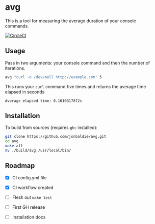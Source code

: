 # avg

This is a tool for measuring the average duration of your console commands.

[![CircleCI](https://dl.circleci.com/status-badge/img/gh/jonbaldie/avg/tree/main.svg?style=shield)](https://dl.circleci.com/status-badge/redirect/gh/jonbaldie/avg/tree/main)

## Usage

Pass in two arguments: your console command and then the number of iterations. 

```bash
avg "curl -o /dev/null http://example.com" 5
```

This runs your `curl` command five times and returns the average time elapsed in seconds:

```
Average elapsed time: 0.1610317872s
```

## Installation

To build from sources (requires `ghc` installed):

```bash
git clone https://github.com/jonbaldie/avg.git
cd avg
make all
mv ./build/avg /usr/local/bin/
```

## Roadmap

- [x] CI config.yml file
- [x] CI workflow created
- [ ] Flesh out `make test`
- [ ] First GH release
- [ ] Installation docs

